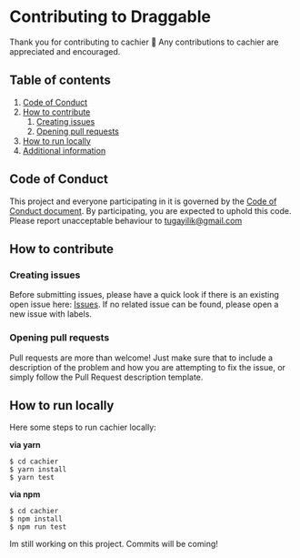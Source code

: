 # Contributing to Draggable

Thank you for contributing to cachier :tada: Any contributions to cachier are
appreciated and encouraged.

## Table of contents

1. [Code of Conduct](code-of-conduct)
2. [How to contribute](how-to-contribute)
    1. [Creating issues](creating-issues)
    3. [Opening pull requests](opening-pull-requests)
4. [How to run locally](how-to-run-locally)
3. [Additional information](additional-information)

## Code of Conduct

This project and everyone participating in it is governed by the [Code of Conduct document](https://github.com/tugayilik/cachier/blob/master/CODE_OF_CONDUCT.md).
By participating, you are expected to uphold this code. Please report unacceptable behaviour to tugayilik@gmail.com

## How to contribute

### Creating issues

Before submitting issues, please have a quick look if there is an existing open issue here: [Issues](https://github.com/tugayilik/cachier/issues). If no related issue can be found,
please open a new issue with labels.

### Opening pull requests

Pull requests are more than welcome! Just make sure that to include a description of the problem and how you are attempting to fix the issue, or
simply follow the Pull Request description template.

## How to run locally

Here some steps to run cachier locally:

**via yarn**

```
$ cd cachier
$ yarn install
$ yarn test
```

**via npm**

```
$ cd cachier
$ npm install
$ npm run test
```

Im still working on this project. Commits will be coming!

